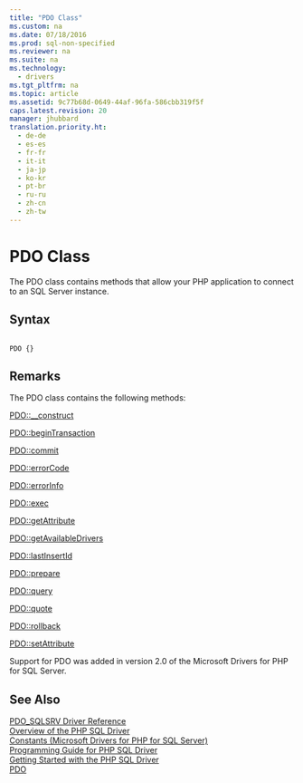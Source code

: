 ```yaml
---
title: "PDO Class"
ms.custom: na
ms.date: 07/18/2016
ms.prod: sql-non-specified
ms.reviewer: na
ms.suite: na
ms.technology: 
  - drivers
ms.tgt_pltfrm: na
ms.topic: article
ms.assetid: 9c77b68d-0649-44af-96fa-586cbb319f5f
caps.latest.revision: 20
manager: jhubbard
translation.priority.ht: 
  - de-de
  - es-es
  - fr-fr
  - it-it
  - ja-jp
  - ko-kr
  - pt-br
  - ru-ru
  - zh-cn
  - zh-tw
---
```

# PDO Class
The PDO class contains methods that allow your PHP application to connect to an  SQL Server  instance.  
  
## Syntax  
  
```  
  
PDO {}  
```  
  
## Remarks  
The PDO class contains the following methods:  
  
[PDO::__construct](../Topic/PDO::__construct.md)  

[PDO::beginTransaction](../Topic/PDO::beginTransaction.md)  
  
[PDO::commit](../Topic/PDO::commit.md)  
  
[PDO::errorCode](../Topic/PDO::errorCode.md)  
  
[PDO::errorInfo](../Topic/PDO::errorInfo.md)  
  
[PDO::exec](../Topic/PDO::exec.md)  
  
[PDO::getAttribute](../Topic/PDO::getAttribute.md)  
  
[PDO::getAvailableDrivers](../Topic/PDO::getAvailableDrivers.md)  
  
[PDO::lastInsertId](../Topic/PDO::lastInsertId.md)  
  
[PDO::prepare](../Topic/PDO::prepare.md)  
  
[PDO::query](../Topic/PDO::query.md)  
  
[PDO::quote](../Topic/PDO::quote.md)  
  
[PDO::rollback](../Topic/PDO::rollback.md)  
  
[PDO::setAttribute](../Topic/PDO::setAttribute.md)  
  
Support for PDO was added in version 2.0 of the Microsoft Drivers for PHP for SQL Server.  
  
## See Also  
[PDO_SQLSRV Driver Reference](../content/PDO_SQLSRV-Driver-Reference.md)  
[Overview of the PHP SQL Driver](../content/Overview-of-the-PHP-SQL-Driver.md)  
[Constants &#40;Microsoft Drivers for PHP for SQL Server&#41;](../content/Constants--Microsoft-Drivers-for-PHP-for-SQL-Server-.md)  
[Programming Guide for PHP SQL Driver](../content/Programming-Guide-for-PHP-SQL-Driver.md)  
[Getting Started with the PHP SQL Driver](../content/Getting-Started-with-the-PHP-SQL-Driver.md)  
[PDO](http://go.microsoft.com/fwlink/?LinkID=187441)  
  
